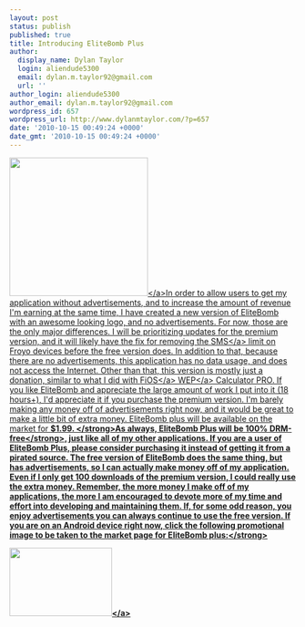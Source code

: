 ```yaml
---
layout: post
status: publish
published: true
title: Introducing EliteBomb Plus
author:
  display_name: Dylan Taylor
  login: aliendude5300
  email: dylan.m.taylor92@gmail.com
  url: ''
author_login: aliendude5300
author_email: dylan.m.taylor92@gmail.com
wordpress_id: 657
wordpress_url: http://www.dylanmtaylor.com/?p=657
date: '2010-10-15 00:49:24 +0000'
date_gmt: '2010-10-15 00:49:24 +0000'
---
```

<p><a href="http:&#47;&#47;www.dylanmtaylor.com&#47;wp-content&#47;uploads&#47;2010&#47;10&#47;nuke-clear-orangeish-extreme.png"><img class="alignleft size-medium wp-image-658" title="nuke-clear-orangeish-extreme" src="http:&#47;&#47;www.dylanmtaylor.com&#47;wp-content&#47;uploads&#47;2010&#47;10&#47;nuke-clear-orangeish-extreme.png?w=300" alt="" width="243" height="243" &#47;><&#47;a>In order to allow users to get my application without advertisements, and to increase the amount of revenue I'm earning at the same time, I have created a new version of EliteBomb with an awesome looking logo, and no advertisements. For now, those are the only major differences. I will be prioritizing updates for the premium version, and it will likely have the fix for removing the <a class="zem_slink" title="SMS" rel="wikipedia" href="http:&#47;&#47;en.wikipedia.org&#47;wiki&#47;SMS">SMS<&#47;a> limit on Froyo devices before the free version does. In addition to that, because there are no advertisements, this application has no data usage, and does not access the Internet. Other than that, this version is mostly just a donation, similar to what I did with <a class="zem_slink" title="Verizon FiOS" rel="wikipedia" href="http:&#47;&#47;en.wikipedia.org&#47;wiki&#47;Verizon_FiOS">FiOS<&#47;a> <a class="zem_slink" title="Wired Equivalent Privacy" rel="wikipedia" href="http:&#47;&#47;en.wikipedia.org&#47;wiki&#47;Wired_Equivalent_Privacy">WEP<&#47;a> Calculator PRO. If you like EliteBomb and appreciate the large amount of work I put into it (18 hours+), I'd appreciate it if you purchase the premium version. I'm barely making any money off of advertisements right now, and it would be great to make a little bit of extra money.  EliteBomb plus will be available on the market for <strong>$1.99. <&#47;strong>As always, EliteBomb Plus will be <strong>100% DRM-free<&#47;strong>, just like all of my other applications. If you are a user of EliteBomb Plus, please consider purchasing it instead of getting it from a pirated source. The free version of EliteBomb does the same thing, but has advertisements, so I can actually make money off of my application. Even if I only get 100 downloads of the premium version, I could really use the extra money. Remember, the more money I make off of my applications, the more I am encouraged to devote more of my time and effort into developing and maintaining them. If, for some odd reason, you enjoy advertisements you can always continue to use the free version. If you are on an Android device right now, click the following promotional image to be taken to the market page for EliteBomb plus:<strong><&#47;strong></p>
<p><a href="http:&#47;&#47;market.android.com&#47;details?id=com.dylantaylor.elitebomb_plus"><img class="alignleft size-full wp-image-660" title="elitebomb-promo-plus" src="http:&#47;&#47;www.dylanmtaylor.com&#47;wp-content&#47;uploads&#47;2010&#47;10&#47;elitebomb-promo-plus.png" alt="" width="180" height="120" &#47;><&#47;a></p>
<div id="_mcePaste" class="mcePaste" style="position:absolute;left:-10000px;top:102px;width:1px;height:1px;overflow:hidden;">com.dylantaylor.elitebomb_premium<strong>$<&#47;strong><&#47;div></p>
